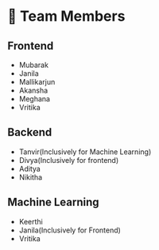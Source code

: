 # 👥 Team Members

## Frontend
- Mubarak  
- Janila  
- Mallikarjun  
- Akansha  
- Meghana  
- Vritika  

## Backend
- Tanvir(Inclusively for Machine Learning)
- Divya(Inclusively for frontend)
- Aditya  
- Nikitha  

## Machine Learning
- Keerthi  
- Janila(Inclusively for Frontend)
- Vritika  
